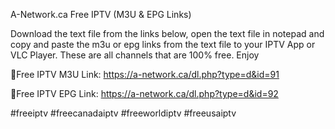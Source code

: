 A-Network.ca Free IPTV (M3U & EPG Links)

Download the text file from the links below, open the text file in notepad and copy and paste the m3u or epg links from the text file to your IPTV App or VLC Player. These are all channels that are 100% free. Enjoy




🔶Free IPTV M3U Link: https://a-network.ca/dl.php?type=d&id=91

🔶Free IPTV EPG Link: https://a-network.ca/dl.php?type=d&id=92







#freeiptv #freecanadaiptv #freeworldiptv #freeusaiptv
